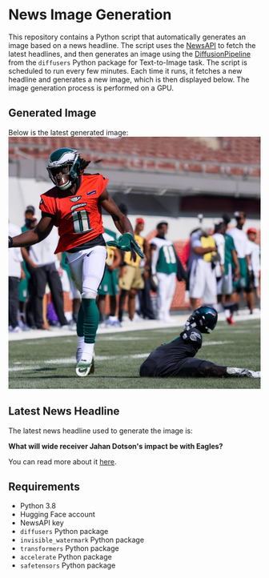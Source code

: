 # News Image Generation
This repository contains a Python script that automatically generates an image based on a news headline. The script uses the [NewsAPI](https://newsapi.org/) to fetch the latest headlines, and then generates an image using the [DiffusionPipeline](https://github.com/huggingface/diffusers) from the `diffusers` Python package for Text-to-Image task.
The script is scheduled to run every few minutes. Each time it runs, it fetches a new headline and generates a new image, which is then displayed below. The image generation process is performed on a GPU.

## Generated Image
Below is the latest generated image:
![Generated Image](image.png)

## Latest News Headline
The latest news headline used to generate the image is:

**What will wide receiver Jahan Dotson's impact be with Eagles?**

You can read more about it [here](https://news.google.com/rss/articles/CBMisgFBVV95cUxNbFVMeVZPVlVuaWEySUx6dEl0QjZRS21VQk92Q2xnclhIc3M3UWFEWHNDaGxXQ1dmOUNUZmgyZjhNTmhrYWtzeGVZNGVybFRaX2ZJcWpIWkstZkRWS21RdDFYWWM0YktRemZJRlhqbFN0NlJLWkIxaGRBOUY5eTRfRnF2a1dXTDRGNHZkeFJwSmttZVJjMEphY3RRVkFlSkVRckR2UlozTUhrand4YWVqeVRR?oc=5).

## Requirements
- Python 3.8
- Hugging Face account
- NewsAPI key
- `diffusers` Python package
- `invisible_watermark` Python package
- `transformers` Python package
- `accelerate` Python package
- `safetensors` Python package

